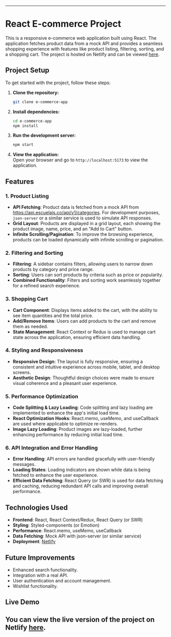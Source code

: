 
---
# React E-commerce Project

This is a responsive e-commerce web application built using React. The application fetches product data from a mock API and provides a seamless shopping experience with features like product listing, filtering, sorting, and a shopping cart. The project is hosted on Netlify and can be viewed [here](https://672bbf0ceb7d0828b5d8cf87--subtle-marigold-6f43d7.netlify.app/).

## Project Setup

To get started with the project, follow these steps:

1. **Clone the repository:**
   ```bash
   git clone e-commerce-app
   ```
2. **Install dependencies:**
   ```bash
   cd e-commerce-app
   npm install
   ```
3. **Run the development server:**
   ```bash
   npm start
   ```
4. **View the application:**  
   Open your browser and go to `http://localhost:5173` to view the application.

## Features

### 1. Product Listing

- **API Fetching**: Product data is fetched from a mock API from https://api.escuelajs.co/api/v1/categories. For development purposes, `json-server` or a similar service is used to simulate API responses.
- **Grid Layout**: Products are displayed in a grid layout, each showing the product image, name, price, and an "Add to Cart" button.
- **Infinite Scrolling/Pagination**: To improve the browsing experience, products can be loaded dynamically with infinite scrolling or pagination.

### 2. Filtering and Sorting

- **Filtering**: A sidebar contains filters, allowing users to narrow down products by category and price range.
- **Sorting**: Users can sort products by criteria such as price or popularity.
- **Combined Functionality**: Filters and sorting work seamlessly together for a refined search experience.

### 3. Shopping Cart

- **Cart Component**: Displays items added to the cart, with the ability to see item quantities and the total price.
- **Add/Remove Items**: Users can add products to the cart and remove them as needed.
- **State Management**: React Context or Redux is used to manage cart state across the application, ensuring efficient data handling.

### 4. Styling and Responsiveness

- **Responsive Design**: The layout is fully responsive, ensuring a consistent and intuitive experience across mobile, tablet, and desktop screens.
- **Aesthetic Design**: Thoughtful design choices were made to ensure visual coherence and a pleasant user experience.

### 5. Performance Optimization

- **Code Splitting & Lazy Loading**: Code splitting and lazy loading are implemented to enhance the app's initial load time.
- **React Optimization Hooks**: React.memo, useMemo, and useCallback are used where applicable to optimize re-renders.
- **Image Lazy Loading**: Product images are lazy-loaded, further enhancing performance by reducing initial load time.

### 6. API Integration and Error Handling

- **Error Handling**: API errors are handled gracefully with user-friendly messages.
- **Loading States**: Loading indicators are shown while data is being fetched to enhance the user experience.
- **Efficient Data Fetching**: React Query (or SWR) is used for data fetching and caching, reducing redundant API calls and improving overall performance.

## Technologies Used

- **Frontend**: React, React Context/Redux, React Query (or SWR)
- **Styling**: Styled-components (or Emotion)
- **Performance**: React.memo, useMemo, useCallback
- **Data Fetching**: Mock API with json-server (or similar service)
- **Deployment**: [Netlify](https://netlify.com/)

## Future Improvements

- Enhanced search functionality.
- Integration with a real API.
- User authentication and account management.
- Wishlist functionality.

## Live Demo

You can view the live version of the project on Netlify [here](https://672bbf0ceb7d0828b5d8cf87--subtle-marigold-6f43d7.netlify.app/).
---